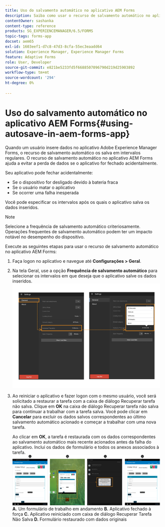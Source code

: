 ```yaml
---
title: Uso do salvamento automático no aplicativo AEM Forms
description: Saiba como usar o recurso de salvamento automático no aplicativo AEM Forms que permite evitar perda de dados.
contentOwner: sashanka
content-type: reference
products: SG_EXPERIENCEMANAGER/6.5/FORMS
topic-tags: forms-app
docset: aem65
exl-id: 1603eef1-d7c8-47d3-8cfa-55ec3eaadd64
solution: Experience Manager, Experience Manager Forms
feature: Adaptive Forms
role: User, Developer
source-git-commit: e821be5233fd5f6688507096790d219d25903892
workflow-type: tm+mt
source-wordcount: '294'
ht-degree: 0%

---
```


# Uso do salvamento automático no aplicativo AEM Forms{#using-autosave-in-aem-forms-app}

Quando um usuário insere dados no aplicativo Adobe Experience Manager Forms, o recurso de salvamento automático os salva em intervalos regulares. O recurso de salvamento automático no aplicativo AEM Forms ajuda a evitar a perda de dados se o aplicativo for fechado acidentalmente.

Seu aplicativo pode fechar acidentalmente:

* Se o dispositivo for desligado devido à bateria fraca
* Se o usuário matar o aplicativo
* Se ocorrer uma falha inesperada

Você pode especificar os intervalos após os quais o aplicativo salva os dados inseridos.

>[!NOTE]
>
>Selecione a frequência de salvamento automático criteriosamente. Operações frequentes de salvamento automático podem ter um impacto notável no desempenho do dispositivo.

Execute as seguintes etapas para usar o recurso de salvamento automático no aplicativo AEM Forms:

1. Faça logon no aplicativo e navegue até **Configurações > Geral**.
1. Na tela Geral, use a opção **Frequência de salvamento automático** para selecionar os intervalos em que deseja que o aplicativo salve os dados inseridos.
   [![Definindo frequência de salvamento automático](assets/using-autosave-freq-07.png)](assets/using-autosave-freq-07-1.png)

1. Ao reiniciar o aplicativo e fazer logon com o mesmo usuário, você será solicitado a restaurar a tarefa com a caixa de diálogo Recuperar tarefa não salva. Clique em **OK** na caixa de diálogo Recuperar tarefa não salva para continuar a trabalhar com a tarefa salva. Você pode clicar em **Cancelar** para excluir os dados salvos correspondentes ao último salvamento automático acionado e começar a trabalhar com uma nova tarefa.

   Ao clicar em **OK**, a tarefa é restaurada com os dados correspondentes ao salvamento automático mais recente acionados antes da falha do aplicativo. Inclui os dados de formulário e todos os anexos associados à tarefa.
   [![Recuperando uma tarefa ](assets/autosave-flow.png)](assets/using-autosave-freq-06.png)**A.** Um formulário de trabalho em andamento **B.** Aplicativo fechado à força **C.** Aplicativo reiniciado com caixa de diálogo Recuperar Tarefa Não Salva **D.** Formulário restaurado com dados originais
